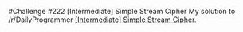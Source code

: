 #Challenge #222 [Intermediate] Simple Stream Cipher
My solution to /r/DailyProgrammer [[Intermediate] Simple Stream Cipher](http://www.reddit.com/r/dailyprogrammer/comments/3chvxy/20150708_challenge_222_intermediate_simple_stream/).

